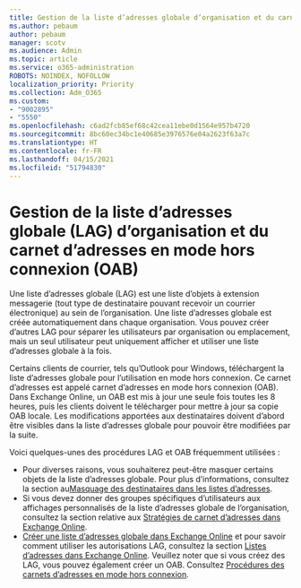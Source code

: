 ```yaml
---
title: Gestion de la liste d’adresses globale d’organisation et du carnet d’adresses en mode hors connexion
ms.author: pebaum
author: pebaum
manager: scotv
ms.audience: Admin
ms.topic: article
ms.service: o365-administration
ROBOTS: NOINDEX, NOFOLLOW
localization_priority: Priority
ms.collection: Adm_O365
ms.custom:
- "9002895"
- "5550"
ms.openlocfilehash: c6ad2fcb85ef68c42cea11ebe0d1564e957b4720
ms.sourcegitcommit: 8bc60ec34bc1e40685e3976576e04a2623f63a7c
ms.translationtype: HT
ms.contentlocale: fr-FR
ms.lasthandoff: 04/15/2021
ms.locfileid: "51794830"
---
```

# <a name="managing-organization-global-address-list-gal-and-offline-address-book-oab"></a>Gestion de la liste d’adresses globale (LAG) d’organisation et du carnet d’adresses en mode hors connexion (OAB)

Une liste d’adresses globale (LAG) est une liste d’objets à extension messagerie (tout type de destinataire pouvant recevoir un courrier électronique) au sein de l’organisation. Une liste d’adresses globale est créée automatiquement dans chaque organisation. Vous pouvez créer d’autres LAG pour séparer les utilisateurs par organisation ou emplacement, mais un seul utilisateur peut uniquement afficher et utiliser une liste d’adresses globale à la fois.

Certains clients de courrier, tels qu’Outlook pour Windows, téléchargent la liste d’adresses globale pour l’utilisation en mode hors connexion. Ce carnet d’adresses est appelé carnet d’adresses en mode hors connexion (OAB). Dans Exchange Online, un OAB est mis à jour une seule fois toutes les 8 heures, puis les clients doivent le télécharger pour mettre à jour sa copie OAB locale. Les modifications apportées aux destinataires doivent d’abord être visibles dans la liste d’adresses globale pour pouvoir être modifiées par la suite.

Voici quelques-unes des procédures LAG et OAB fréquemment utilisées :

- Pour diverses raisons, vous souhaiterez peut-être masquer certains objets de la liste d’adresses globale. Pour plus d’informations, consultez la section au[Masquage des destinataires dans les listes d’adresses](https://docs.microsoft.com/exchange/address-books/address-lists/manage-address-lists#hide-recipients-from-address-lists).
- Si vous devez donner des groupes spécifiques d’utilisateurs aux affichages personnalisés de la liste d’adresses globale de l’organisation, consultez la section relative aux [Stratégies de carnet d’adresses dans Exchange Online](https://docs.microsoft.com/exchange/address-books/address-book-policies/address-book-policies).
- [Créer une liste d’adresses globale dans Exchange Online](https://docs.microsoft.com/exchange/address-books/address-lists/create-global-address-list) et pour savoir comment utiliser les autorisations LAG, consultez la section [Listes d’adresses dans Exchange Online](https://docs.microsoft.com/exchange/address-books/address-lists/address-lists). Veuillez noter que si vous créez des LAG, vous pouvez également créer un OAB. Consultez [Procédures des carnets d’adresses en mode hors connexion](https://docs.microsoft.com/exchange/address-books/offline-address-books/offline-address-book-procedures).
